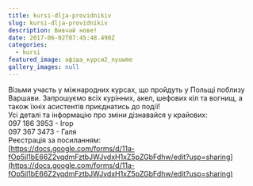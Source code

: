 ```yaml
---
title: kursi-dlja-providnikiv
slug: kursi-dlja-providnikiv
description: Вивчай нове!
date: 2017-06-02T07:45:48.490Z
categories:
  - kursi
featured_image: афіша_курси2_nyuwme
gallery_images: null
---
```

Візьми участь у міжнародних курсах, що пройдуть у Польщі поблизу Варшави. Запрошуємо всіх курінних, акел, шефових кіл та вогнищ, а також їхніх асистентів приєднатись до події!\
Усі деталі та інформацію про зміни дізнавайся у крайових:\
097 186 3953 - Ігор\
097 367 3473 - Галя\
Реєстрація за посиланням:\
[https://docs.google.com/forms/d/11a-fOp5jl1bE66Z2vqdmFztbJWJvdxH1xZ5pZGbFdhw/edit?usp=sharing](https://docs.google.com/forms/d/11a-fOp5jl1bE66Z2vqdmFztbJWJvdxH1xZ5pZGbFdhw/edit?usp=sharing)
